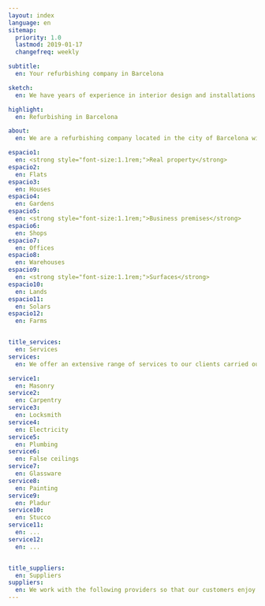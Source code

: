 ```yaml
---
layout: index
language: en
sitemap:
  priority: 1.0
  lastmod: 2019-01-17
  changefreq: weekly

subtitle:
  en: Your refurbishing company in Barcelona

sketch:
  en: We have years of experience in interior design and installations

highlight:
  en: Refurbishing in Barcelona

about:
  en: We are a refurbishing company located in the city of Barcelona with more than 30 years of experience in the construction sector. Throughout this time we have <strong>renewed all types of spaces in the metropolitan area of Barcelona</strong>, from small reparations to the complete remodeling of large surfaces.<br><br>The evolution of constructions has stablished our way of working and our values defining our brand; meet the work execution deadlines, an effective quality control and the tranquility that transmits being in the hands of qualified professionals.<br><br>New Home Reformas offers the possibility of conditioning spaces of different kinds depending on your needs.

espacio1:
  en: <strong style="font-size:1.1rem;">Real property</strong>
espacio2:
  en: Flats
espacio3:
  en: Houses
espacio4:
  en: Gardens
espacio5:
  en: <strong style="font-size:1.1rem;">Business premises</strong>
espacio6:
  en: Shops
espacio7:
  en: Offices
espacio8:
  en: Warehouses
espacio9:
  en: <strong style="font-size:1.1rem;">Surfaces</strong>
espacio10:
  en: Lands
espacio11:
  en: Solars
espacio12:
  en: Farms


title_services:
  en: Services
services:
  en: We offer an extensive range of services to our clients carried out by our team of professionals

service1:
  en: Masonry
service2:
  en: Carpentry
service3:
  en: Locksmith
service4:
  en: Electricity
service5:
  en: Plumbing
service6:
  en: False ceilings
service7:
  en: Glassware
service8:
  en: Painting
service9:
  en: Pladur
service10:
  en: Stucco
service11:
  en: ...
service12:
  en: ...


title_suppliers:
  en: Suppliers
suppliers:
  en: We work with the following providers so that our customers enjoy the <strong>maximum quality of the materials</strong>
---
```

